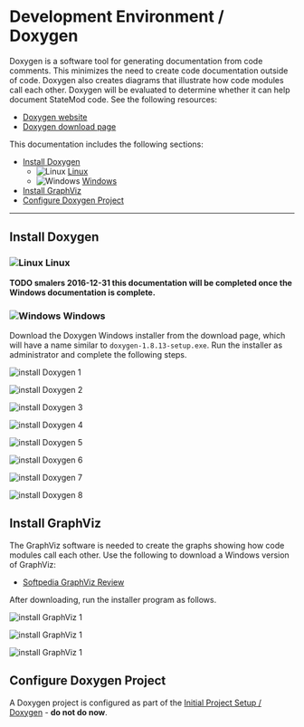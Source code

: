 # Development Environment / Doxygen #

Doxygen is a software tool for generating documentation from code comments.
This minimizes the need to create code documentation outside of code.
Doxygen also creates diagrams that illustrate how code modules call each other.
Doxygen will be evaluated to determine whether it can help document StateMod code.
See the following resources:

* [Doxygen website](http://www.stack.nl/~dimitri/doxygen/)
* [Doxygen download page](http://www.stack.nl/~dimitri/doxygen/download.html)

This documentation includes the following sections:

* [Install Doxygen](#install-doxygen)
	+ ![Linux](../../images/linux-32.png) [Linux](#linux)
	+ ![Windows](../../images/windows-32.ico) [Windows](#windows)
* [Install GraphViz](#install-graphviz)
* [Configure Doxygen Project](#configure-doxygen-project)

-------------

## Install Doxygen ##

### ![Linux](../../images/linux-32.png) Linux ###

**TODO smalers 2016-12-31 this documentation will be completed once the Windows documentation is complete.**

### ![Windows](../../images/windows-32.ico) Windows ###

Download the Doxygen Windows installer from the download page, which will have a name similar to `doxygen-1.8.13-setup.exe`.
Run the installer as administrator and complete the following steps.

![install Doxygen 1](doxygen-images/install-doxygen-1.png)

![install Doxygen 2](doxygen-images/install-doxygen-2.png)

![install Doxygen 3](doxygen-images/install-doxygen-3.png)

![install Doxygen 4](doxygen-images/install-doxygen-4.png)

![install Doxygen 5](doxygen-images/install-doxygen-5.png)

![install Doxygen 6](doxygen-images/install-doxygen-6.png)

![install Doxygen 7](doxygen-images/install-doxygen-7.png)

![install Doxygen 8](doxygen-images/install-doxygen-8.png)

## Install GraphViz ##

The GraphViz software is needed to create the graphs showing how code modules call each other.
Use the following to download a Windows version of GraphViz:

* [Softpedia GraphViz Review](http://www.softpedia.com/get/Others/Miscellaneous/Graphviz.shtml)

After downloading, run the installer program as follows.

![install GraphViz 1](doxygen-images/install-graphviz-1.png)

![install GraphViz 1](doxygen-images/install-graphviz-2.png)

![install GraphViz 1](doxygen-images/install-graphviz-3.png)

## Configure Doxygen Project ##

A Doxygen project is configured as part of the [Initial Project Setup / Doxygen](../project-init/doc-doxygen/) - **do not do now**.
